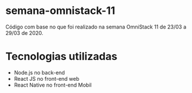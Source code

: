 # semana-omnistack-11
Código com base no que foi realizado na semana OmniStack 11 de 23/03 a 29/03 de 2020.

# Tecnologias utilizadas
<ul>
  <li>Node.js no back-end</li>
  <li>React JS no front-end web</li>
  <li>React Native no front-end Mobil</li>
</ul>

